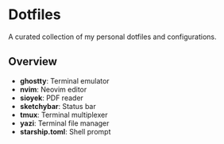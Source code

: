 # Dotfiles

A curated collection of my personal dotfiles and configurations.

## Overview

- **ghostty**: Terminal emulator
- **nvim**: Neovim editor
- **sioyek**: PDF reader
- **sketchybar**: Status bar
- **tmux**: Terminal multiplexer
- **yazi**: Terminal file manager
- **starship.toml**: Shell prompt
